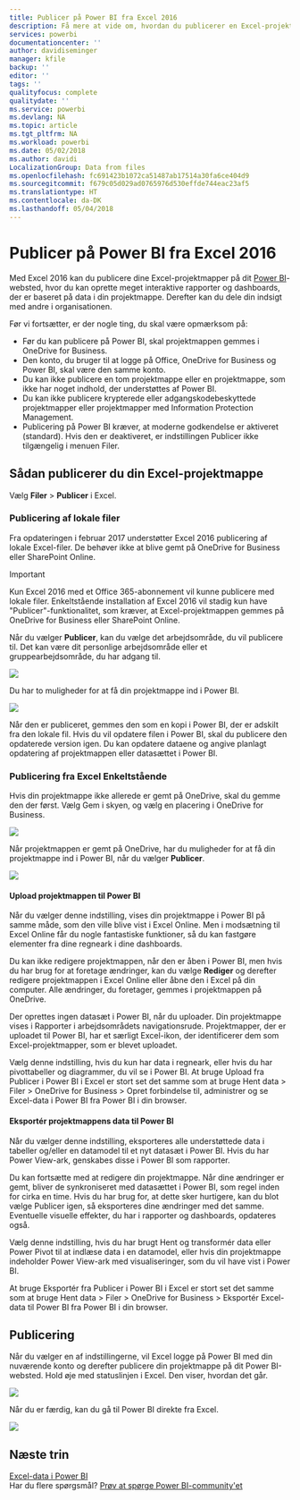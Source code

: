```yaml
---
title: Publicer på Power BI fra Excel 2016
description: Få mere at vide om, hvordan du publicerer en Excel-projektmappe på Power BI-webstedet.
services: powerbi
documentationcenter: ''
author: davidiseminger
manager: kfile
backup: ''
editor: ''
tags: ''
qualityfocus: complete
qualitydate: ''
ms.service: powerbi
ms.devlang: NA
ms.topic: article
ms.tgt_pltfrm: NA
ms.workload: powerbi
ms.date: 05/02/2018
ms.author: davidi
LocalizationGroup: Data from files
ms.openlocfilehash: fc691423b1072ca51487ab17514a30fa6ce404d9
ms.sourcegitcommit: f679c05d029ad0765976d530effde744eac23af5
ms.translationtype: HT
ms.contentlocale: da-DK
ms.lasthandoff: 05/04/2018
---
```

# <a name="publish-to-power-bi-from-excel-2016"></a>Publicer på Power BI fra Excel 2016
Med Excel 2016 kan du publicere dine Excel-projektmapper på dit [Power BI](https://powerbi.microsoft.com)-websted, hvor du kan oprette meget interaktive rapporter og dashboards, der er baseret på data i din projektmappe. Derefter kan du dele din indsigt med andre i organisationen.

Før vi fortsætter, er der nogle ting, du skal være opmærksom på:

* Før du kan publicere på Power BI, skal projektmappen gemmes i OneDrive for Business.
* Den konto, du bruger til at logge på Office, OneDrive for Business og Power BI, skal være den samme konto.
* Du kan ikke publicere en tom projektmappe eller en projektmappe, som ikke har noget indhold, der understøttes af Power BI.
* Du kan ikke publicere krypterede eller adgangskodebeskyttede projektmapper eller projektmapper med Information Protection Management.
* Publicering på Power BI kræver, at moderne godkendelse er aktiveret (standard). Hvis den er deaktiveret, er indstillingen Publicer ikke tilgængelig i menuen Filer.

## <a name="to-publish-your-excel-workbook"></a>Sådan publicerer du din Excel-projektmappe
Vælg **Filer** > **Publicer** i Excel.

### <a name="local-file-publishing"></a>Publicering af lokale filer
Fra opdateringen i februar 2017 understøtter Excel 2016 publicering af lokale Excel-filer. De behøver ikke at blive gemt på OneDrive for Business eller SharePoint Online.

> [!IMPORTANT]
> Kun Excel 2016 med et Office 365-abonnement vil kunne publicere med lokale filer. Enkeltstående installation af Excel 2016 vil stadig kun have "Publicer"-funktionalitet, som kræver, at Excel-projektmappen gemmes på OneDrive for Business eller SharePoint Online.
> 
> 

Når du vælger **Publicer**, kan du vælge det arbejdsområde, du vil publicere til. Det kan være dit personlige arbejdsområde eller et gruppearbejdsområde, du har adgang til.

![](media/service-publish-from-excel/pbi_choose_workspace.png)

Du har to muligheder for at få din projektmappe ind i Power BI.

![](media/service-publish-from-excel/pbi_uploadexport3.png)

Når den er publiceret, gemmes den som en kopi i Power BI, der er adskilt fra den lokale fil. Hvis du vil opdatere filen i Power BI, skal du publicere den opdaterede version igen. Du kan opdatere dataene og angive planlagt opdatering af projektmappen eller datasættet i Power BI.

### <a name="publishing-from-excel-standalone"></a>Publicering fra Excel Enkeltstående
Hvis din projektmappe ikke allerede er gemt på OneDrive, skal du gemme den der først. Vælg Gem i skyen, og vælg en placering i OneDrive for Business.

![](media/service-publish-from-excel/pbi_savetoonedrive2.png)

Når projektmappen er gemt på OneDrive, har du muligheder for at få din projektmappe ind i Power BI, når du vælger **Publicer**.

![](media/service-publish-from-excel/pbi_uploadexport2.png)

#### <a name="upload-your-workbook-to-power-bi"></a>Upload projektmappen til Power BI
Når du vælger denne indstilling, vises din projektmappe i Power BI på samme måde, som den ville blive vist i Excel Online. Men i modsætning til Excel Online får du nogle fantastiske funktioner, så du kan fastgøre elementer fra dine regneark i dine dashboards.

Du kan ikke redigere projektmappen, når den er åben i Power BI, men hvis du har brug for at foretage ændringer, kan du vælge **Rediger** og derefter redigere projektmappen i Excel Online eller åbne den i Excel på din computer. Alle ændringer, du foretager, gemmes i projektmappen på OneDrive.

Der oprettes ingen datasæt i Power BI, når du uploader. Din projektmappe vises i Rapporter i arbejdsområdets navigationsrude. Projektmapper, der er uploadet til Power BI, har et særligt Excel-ikon, der identificerer dem som Excel-projektmapper, som er blevet uploadet.

Vælg denne indstilling, hvis du kun har data i regneark, eller hvis du har pivottabeller og diagrammer, du vil se i Power BI.
At bruge Upload fra Publicer i Power BI i Excel er stort set det samme som at bruge Hent data > Filer > OneDrive for Business > Opret forbindelse til, administrer og se Excel-data i Power BI fra Power BI i din browser.

#### <a name="export-workbook-data-to-power-bi"></a>Eksportér projektmappens data til Power BI
Når du vælger denne indstilling, eksporteres alle understøttede data i tabeller og/eller en datamodel til et nyt datasæt i Power BI. Hvis du har Power View-ark, genskabes disse i Power BI som rapporter.

Du kan fortsætte med at redigere din projektmappe. Når dine ændringer er gemt, bliver de synkroniseret med datasættet i Power BI, som regel inden for cirka en time. Hvis du har brug for, at dette sker hurtigere, kan du blot vælge Publicer igen, så eksporteres dine ændringer med det samme. Eventuelle visuelle effekter, du har i rapporter og dashboards, opdateres også.

Vælg denne indstilling, hvis du har brugt Hent og transformér data eller Power Pivot til at indlæse data i en datamodel, eller hvis din projektmappe indeholder Power View-ark med visualiseringer, som du vil have vist i Power BI.

At bruge Eksportér fra Publicer i Power BI i Excel er stort set det samme som at bruge Hent data > Filer > OneDrive for Business > Eksportér Excel-data til Power BI fra Power BI i din browser.

## <a name="publishing"></a>Publicering
Når du vælger en af indstillingerne, vil Excel logge på Power BI med din nuværende konto og derefter publicere din projektmappe på dit Power BI-websted. Hold øje med statuslinjen i Excel. Den viser, hvordan det går.

![](media/service-publish-from-excel/pbi_publishingstatus.png)

Når du er færdig, kan du gå til Power BI direkte fra Excel.

![](media/service-publish-from-excel/pbi_gotopbi.png)

## <a name="next-steps"></a>Næste trin
[Excel-data i Power BI](service-excel-workbook-files.md)  
Har du flere spørgsmål? [Prøv at spørge Power BI-community'et](http://community.powerbi.com/)

